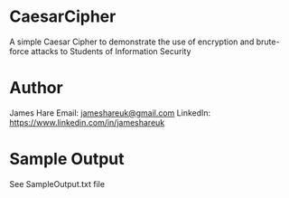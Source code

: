 # CaesarCipher
A simple Caesar Cipher to demonstrate the use of encryption and brute-force attacks to Students of Information Security


# Author
James Hare
Email: jameshareuk@gmail.com
LinkedIn: https://www.linkedin.com/in/jameshareuk


# Sample Output
See SampleOutput.txt file
